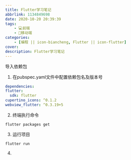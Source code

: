 ```yaml
---
title: Flutter学习笔记
abbrlink: 1134849698
date: 2020-10-20 20:39:39
tags:
    - 💻前端
    - 📱移动端
categories:
    - [编程 || icon-biancheng, Flutter || icon-flutter]
cover: 
description: Flutter学习笔记
---
```


导入依赖包
1. 在pubspec.yaml文件中配置依赖包名及版本号

  ```yaml
  dependencies:
  flutter:
    sdk: flutter
  cupertino_icons: ^0.1.2
  webview_flutter: ^0.3.19+5
  ```
  
2. 终端执行命令

  ```
  flutter packages get
  ```

3. 运行项目

  ```
  flutter run
  ```

4. 